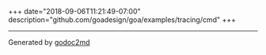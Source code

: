 +++
date="2018-09-06T11:21:49-07:00"
description="github.com/goadesign/goa/examples/tracing/cmd"
+++

- - -
Generated by [godoc2md](https://godoc.org/github.com/davecheney/godoc2md)
